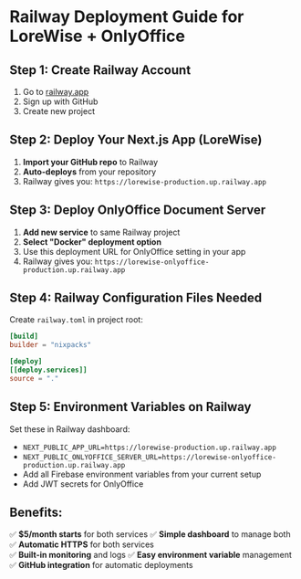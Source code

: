 # Railway Deployment Guide for LoreWise + OnlyOffice

## Step 1: Create Railway Account
1. Go to [railway.app](https://railway.app)
2. Sign up with GitHub
3. Create new project

## Step 2: Deploy Your Next.js App (LoreWise)
1. **Import your GitHub repo** to Railway
2. **Auto-deploys** from your repository
3. Railway gives you: `https://lorewise-production.up.railway.app`

## Step 3: Deploy OnlyOffice Document Server 
1. **Add new service** to same Railway project
2. **Select "Docker" deployment option**
3. Use this deployment URL for OnlyOffice setting in your app
4. Railway gives you: `https://lorewise-onlyoffice-production.up.railway.app`

## Step 4: Railway Configuration Files Needed

Create `railway.toml` in project root:
```toml
[build]
builder = "nixpacks"

[deploy]
[[deploy.services]]
source = "."
```

## Step 5: Environment Variables on Railway
Set these in Railway dashboard:
- `NEXT_PUBLIC_APP_URL=https://lorewise-production.up.railway.app`
- `NEXT_PUBLIC_ONLYOFFICE_SERVER_URL=https://lorewise-onlyoffice-production.up.railway.app`
- Add all Firebase environment variables from your current setup
- Add JWT secrets for OnlyOffice

## Benefits:
✅ **$5/month starts** for both services
✅ **Simple dashboard** to manage both 
✅ **Automatic HTTPS** for both services  
✅ **Built-in monitoring** and logs
✅ **Easy environment variable** management
✅ **GitHub integration** for automatic deployments
